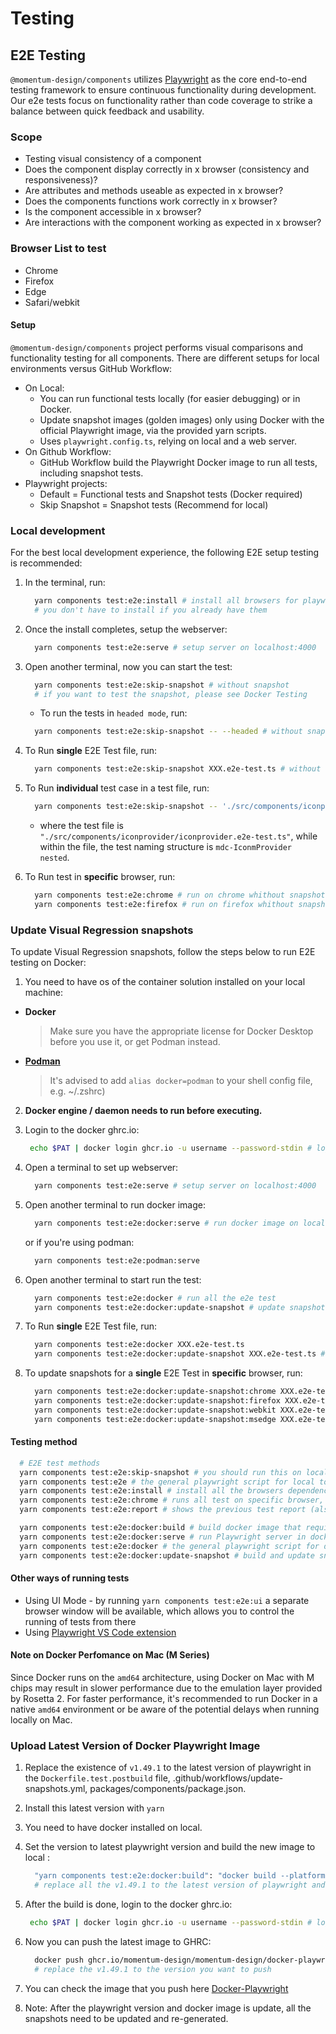 # Testing

## E2E Testing

`@momentum-design/components` utilizes [Playwright](https://playwright.dev/) as the core end-to-end testing framework to ensure continuous functionality during development. Our e2e tests focus on functionality rather than code coverage to strike a balance between quick feedback and usability.

### Scope

* Testing visual consistency of a component
* Does the component display correctly in x browser (consistency and responsiveness)?
* Are attributes and methods useable as expected in x browser?
* Does the components functions work correctly in x browser?
* Is the component accessible in x browser?
* Are interactions with the component working as expected in x browser?

### Browser List to test

* Chrome
* Firefox
* Edge
* Safari/webkit

#### Setup

`@momentum-design/components` project performs visual comparisons and functionality testing for all components. There are different setups for local environments versus GitHub Workflow:

* On Local:
  * You can run functional tests locally (for easier debugging) or in Docker.
  * Update snapshot images (golden images) only using Docker with the official Playwright image, via the provided yarn scripts.
  * Uses `playwright.config.ts`, relying on local and a web server.
* On Github Workflow:
  * GitHub Workflow build the Playwright Docker image to run all tests, including snapshot tests.
* Playwright projects:
  * Default = Functional tests and Snapshot tests (Docker required)
  * Skip Snapshot = Snapshot tests (Recommend for local)

### Local development

For the best local development experience, the following E2E setup testing is recommended:

1. In the terminal, run:

   ```bash
     yarn components test:e2e:install # install all browsers for playwright to run on local
     # you don't have to install if you already have them
   ```

2. Once the install completes, setup the webserver:

   ```bash
     yarn components test:e2e:serve # setup server on localhost:4000
   ```

3. Open another terminal, now you can start the test:

   ```bash
     yarn components test:e2e:skip-snapshot # without snapshot 
     # if you want to test the snapshot, please see Docker Testing
   ```

   * To run the tests in `headed mode`, run:

   ```bash
     yarn components test:e2e:skip-snapshot -- --headed # without snapshot
   ```

4. To Run **single** E2E Test file, run:

   ```bash
     yarn components test:e2e:skip-snapshot XXX.e2e-test.ts # without snapshot
   ```

5. To Run **individual** test case in a test file, run:

   ```bash
     yarn components test:e2e:skip-snapshot -- './src/components/iconprovider/iconprovider.e2e-test.ts' -g 'mdc-IconProvider nested'
   ```

    * where the test file is `"./src/components/iconprovider/iconprovider.e2e-test.ts"`, while within the file, the test naming structure is `mdc-IconmProvider nested`.

6. To Run test in **specific** browser, run:

   ```bash
     yarn components test:e2e:chrome # run on chrome whithout snapshots
     yarn components test:e2e:firefox # run on firefox whithout snapshots
   ```

### Update Visual Regression snapshots

To update Visual Regression snapshots, follow the steps below to run E2E testing on Docker:

1. You need to have os of the container solution installed on your local machine:
  - **Docker**
     
    > Make sure you have the appropriate license for Docker Desktop before you use it, or get Podman instead.
     
  - **[Podman](https://podman.io/)** 
  
    > It's advised to add `alias docker=podman` to your shell config file, e.g. ~/.zshrc)

2. **Docker engine / daemon needs to run before executing.**

3. Login to the docker ghrc.io:

   ```bash
    echo $PAT | docker login ghcr.io -u username --password-stdin # login to docker with you github credentials (replace $PAT with personal access token (access token needs write packages access))
   ```

4. Open a terminal to set up webserver:

   ```bash
     yarn components test:e2e:serve # setup server on localhost:4000
   ```

5. Open another terminal to run docker image:

   ```bash
     yarn components test:e2e:docker:serve # run docker image on localhost:3000
   ```
   or if you're using podman: 
   ```bash
     yarn components test:e2e:podman:serve
   ```

6. Open another terminal to start run the test:

   ```bash
     yarn components test:e2e:docker # run all the e2e test
     yarn components test:e2e:docker:update-snapshot # update snapshots
   ```

7. To Run **single** E2E Test file, run:

   ```bash
     yarn components test:e2e:docker XXX.e2e-test.ts 
     yarn components test:e2e:docker:update-snapshot XXX.e2e-test.ts # update snapshots
   ```

8. To update snapshots for a **single** E2E Test in **specific** browser, run:

   ```bash
     yarn components test:e2e:docker:update-snapshot:chrome XXX.e2e-test.ts # run only on chrome with update snapshots
     yarn components test:e2e:docker:update-snapshot:firefox XXX.e2e-test.ts # run only on firefox with update snapshots
     yarn components test:e2e:docker:update-snapshot:webkit XXX.e2e-test.ts # run only on webkit with update snapshots
     yarn components test:e2e:docker:update-snapshot:msedge XXX.e2e-test.ts # run only on msedge with update snapshots
   ```

#### Testing method

```bash
  # E2E test methods
  yarn components test:e2e:skip-snapshot # you should run this on local, test are filter test base on snapshot condition check
  yarn components test:e2e # the general playwright script for local to run
  yarn components test:e2e:install # install all the browsers dependencies to local
  yarn components test:e2e:chrome # runs all test on specific browser, without snapshot
  yarn components test:e2e:report # shows the previous test report (also work for docker test)

  yarn components test:e2e:docker:build # build docker image that required for testing (can pull from GHCR)
  yarn components test:e2e:docker:serve # run Playwright server in docker image to run the test
  yarn components test:e2e:docker # the general playwright script for docker to run (Follow Docker Testing Instruction)
  yarn components test:e2e:docker:update-snapshot # build and update snapshots (Only works if docker is installed)
```

#### Other ways of running tests

* Using UI Mode - by running `yarn components test:e2e:ui` a separate browser window will be available, which allows you to control the running of tests from there
* Using [Playwright VS Code extension](https://marketplace.visualstudio.com/items?itemName=ms-playwright.playwright)

#### Note on Docker Perfomance on Mac (M Series)

Since Docker runs on the `amd64` architecture, using Docker on Mac with M chips may result in slower performance due to the emulation layer provided by Rosetta 2. For faster performance, it's recommended to run Docker in a native `amd64` environment or be aware of the potential delays when running locally on Mac.

### Upload Latest Version of Docker Playwright Image

1. Replace the existence of `v1.49.1` to the latest version of playwright in the `Dockerfile.test.postbuild` file, .github/workflows/update-snapshots.yml, packages/components/package.json.

1. Install this latest version with `yarn`

1. You need to have docker installed on local.

1. Set the version to latest playwright version and build the new image to local :

   ```bash
     "yarn components test:e2e:docker:build": "docker build --platform linux/amd64 -f ./config/playwright/docker/utils/Dockerfile.test.postbuild -t ghcr.io/momentum-design/momentum-design/docker-playwright:v1.49.1 ."
     # replace all the v1.49.1 to the latest version of playwright and run this script to build new image
   ```

1. After the build is done, login to the docker ghrc.io:

   ```bash
    echo $PAT | docker login ghcr.io -u username --password-stdin # login to docker with you github credentials (replace $PAT with personal access token (access token needs write packages access))
   ```

1. Now you can push the latest image to GHRC:

   ```bash
     docker push ghcr.io/momentum-design/momentum-design/docker-playwright:v1.49.1
     # replace the v1.49.1 to the version you want to push
   ```

1. You can check the image that you push here [Docker-Playwright](https://github.com/orgs/momentum-design/packages/container/package/momentum-design%2Fdocker-playwright)

1. Note: After the playwright version and docker image is update, all the snapshots need to be updated and re-generated.
